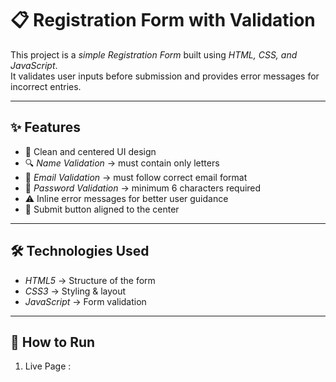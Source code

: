 # 📋 Registration Form with Validation

This project is a *simple Registration Form* built using *HTML, CSS, and JavaScript*.  
It validates user inputs before submission and provides error messages for incorrect entries.  

---

## ✨ Features
- 🎨 Clean and centered UI design  
- 🔍 *Name Validation* → must contain only letters  
- 📧 *Email Validation* → must follow correct email format  
- 🔑 *Password Validation* → minimum 6 characters required  
- ⚠ Inline error messages for better user guidance  
- 🎯 Submit button aligned to the center  

---

## 🛠 Technologies Used
- *HTML5* → Structure of the form  
- *CSS3* → Styling & layout  
- *JavaScript* → Form validation  

---

## 🚀 How to Run
1. Live Page :
